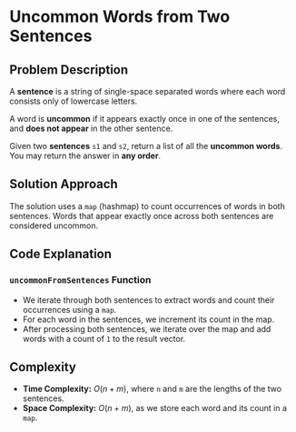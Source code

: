 # Uncommon Words from Two Sentences

## Problem Description

A **sentence** is a string of single-space separated words where each word consists only of lowercase letters.

A word is **uncommon** if it appears exactly once in one of the sentences, and **does not appear** in the other sentence.

Given two **sentences** `s1` and `s2`, return a list of all the **uncommon words**. You may return the answer in **any order**.

## Solution Approach

The solution uses a `map` (hashmap) to count occurrences of words in both sentences. Words that appear exactly once across both sentences are considered uncommon.

## Code Explanation

### `uncommonFromSentences` Function

- We iterate through both sentences to extract words and count their occurrences using a `map`.
- For each word in the sentences, we increment its count in the map.
- After processing both sentences, we iterate over the map and add words with a count of `1` to the result vector.

## Complexity

- **Time Complexity:** $O(n + m)$, where `n` and `m` are the lengths of the two sentences.
- **Space Complexity:** $O(n + m)$, as we store each word and its count in a `map`.
